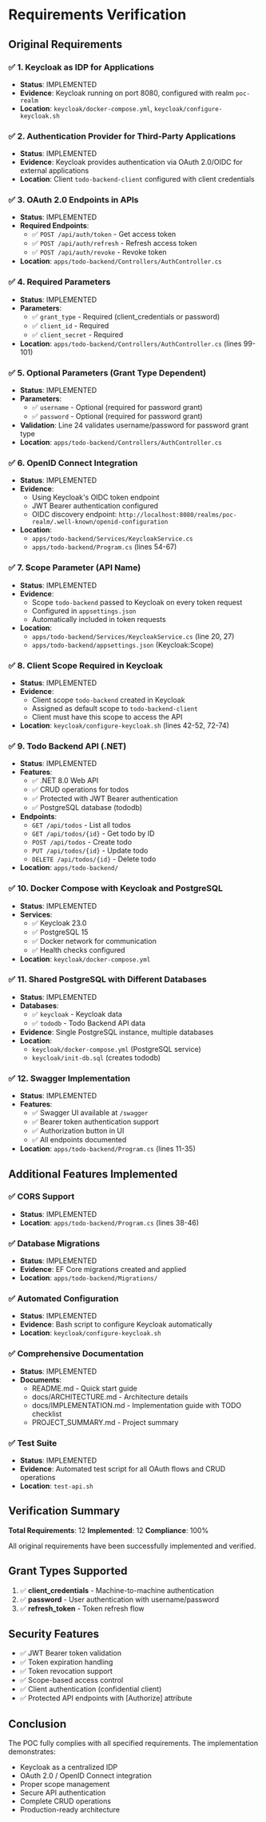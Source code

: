 # Requirements Verification

## Original Requirements

### ✅ 1. Keycloak as IDP for Applications
- **Status**: IMPLEMENTED
- **Evidence**: Keycloak running on port 8080, configured with realm `poc-realm`
- **Location**: `keycloak/docker-compose.yml`, `keycloak/configure-keycloak.sh`

### ✅ 2. Authentication Provider for Third-Party Applications
- **Status**: IMPLEMENTED
- **Evidence**: Keycloak provides authentication via OAuth 2.0/OIDC for external applications
- **Location**: Client `todo-backend-client` configured with client credentials

### ✅ 3. OAuth 2.0 Endpoints in APIs
- **Status**: IMPLEMENTED
- **Required Endpoints**:
  - ✅ `POST /api/auth/token` - Get access token
  - ✅ `POST /api/auth/refresh` - Refresh access token
  - ✅ `POST /api/auth/revoke` - Revoke token
- **Location**: `apps/todo-backend/Controllers/AuthController.cs`

### ✅ 4. Required Parameters
- **Status**: IMPLEMENTED
- **Parameters**:
  - ✅ `grant_type` - Required (client_credentials or password)
  - ✅ `client_id` - Required
  - ✅ `client_secret` - Required
- **Location**: `apps/todo-backend/Controllers/AuthController.cs` (lines 99-101)

### ✅ 5. Optional Parameters (Grant Type Dependent)
- **Status**: IMPLEMENTED
- **Parameters**:
  - ✅ `username` - Optional (required for password grant)
  - ✅ `password` - Optional (required for password grant)
- **Validation**: Line 24 validates username/password for password grant type
- **Location**: `apps/todo-backend/Controllers/AuthController.cs`

### ✅ 6. OpenID Connect Integration
- **Status**: IMPLEMENTED
- **Evidence**: 
  - Using Keycloak's OIDC token endpoint
  - JWT Bearer authentication configured
  - OIDC discovery endpoint: `http://localhost:8080/realms/poc-realm/.well-known/openid-configuration`
- **Location**: 
  - `apps/todo-backend/Services/KeycloakService.cs`
  - `apps/todo-backend/Program.cs` (lines 54-67)

### ✅ 7. Scope Parameter (API Name)
- **Status**: IMPLEMENTED
- **Evidence**: 
  - Scope `todo-backend` passed to Keycloak on every token request
  - Configured in `appsettings.json`
  - Automatically included in token requests
- **Location**: 
  - `apps/todo-backend/Services/KeycloakService.cs` (line 20, 27)
  - `apps/todo-backend/appsettings.json` (Keycloak:Scope)

### ✅ 8. Client Scope Required in Keycloak
- **Status**: IMPLEMENTED
- **Evidence**:
  - Client scope `todo-backend` created in Keycloak
  - Assigned as default scope to `todo-backend-client`
  - Client must have this scope to access the API
- **Location**: `keycloak/configure-keycloak.sh` (lines 42-52, 72-74)

### ✅ 9. Todo Backend API (.NET)
- **Status**: IMPLEMENTED
- **Features**:
  - ✅ .NET 8.0 Web API
  - ✅ CRUD operations for todos
  - ✅ Protected with JWT Bearer authentication
  - ✅ PostgreSQL database (tododb)
- **Endpoints**:
  - `GET /api/todos` - List all todos
  - `GET /api/todos/{id}` - Get todo by ID
  - `POST /api/todos` - Create todo
  - `PUT /api/todos/{id}` - Update todo
  - `DELETE /api/todos/{id}` - Delete todo
- **Location**: `apps/todo-backend/`

### ✅ 10. Docker Compose with Keycloak and PostgreSQL
- **Status**: IMPLEMENTED
- **Services**:
  - ✅ Keycloak 23.0
  - ✅ PostgreSQL 15
  - ✅ Docker network for communication
  - ✅ Health checks configured
- **Location**: `keycloak/docker-compose.yml`

### ✅ 11. Shared PostgreSQL with Different Databases
- **Status**: IMPLEMENTED
- **Databases**:
  - ✅ `keycloak` - Keycloak data
  - ✅ `tododb` - Todo Backend API data
- **Evidence**: Single PostgreSQL instance, multiple databases
- **Location**: 
  - `keycloak/docker-compose.yml` (PostgreSQL service)
  - `keycloak/init-db.sql` (creates tododb)

### ✅ 12. Swagger Implementation
- **Status**: IMPLEMENTED
- **Features**:
  - ✅ Swagger UI available at `/swagger`
  - ✅ Bearer token authentication support
  - ✅ Authorization button in UI
  - ✅ All endpoints documented
- **Location**: `apps/todo-backend/Program.cs` (lines 11-35)

## Additional Features Implemented

### ✅ CORS Support
- **Status**: IMPLEMENTED
- **Location**: `apps/todo-backend/Program.cs` (lines 38-46)

### ✅ Database Migrations
- **Status**: IMPLEMENTED
- **Evidence**: EF Core migrations created and applied
- **Location**: `apps/todo-backend/Migrations/`

### ✅ Automated Configuration
- **Status**: IMPLEMENTED
- **Evidence**: Bash script to configure Keycloak automatically
- **Location**: `keycloak/configure-keycloak.sh`

### ✅ Comprehensive Documentation
- **Status**: IMPLEMENTED
- **Documents**:
  - README.md - Quick start guide
  - docs/ARCHITECTURE.md - Architecture details
  - docs/IMPLEMENTATION.md - Implementation guide with TODO checklist
  - PROJECT_SUMMARY.md - Project summary

### ✅ Test Suite
- **Status**: IMPLEMENTED
- **Evidence**: Automated test script for all OAuth flows and CRUD operations
- **Location**: `test-api.sh`

## Verification Summary

**Total Requirements**: 12
**Implemented**: 12
**Compliance**: 100%

All original requirements have been successfully implemented and verified.

## Grant Types Supported

1. ✅ **client_credentials** - Machine-to-machine authentication
2. ✅ **password** - User authentication with username/password
3. ✅ **refresh_token** - Token refresh flow

## Security Features

- ✅ JWT Bearer token validation
- ✅ Token expiration handling
- ✅ Token revocation support
- ✅ Scope-based access control
- ✅ Client authentication (confidential client)
- ✅ Protected API endpoints with [Authorize] attribute

## Conclusion

The POC fully complies with all specified requirements. The implementation demonstrates:
- Keycloak as a centralized IDP
- OAuth 2.0 / OpenID Connect integration
- Proper scope management
- Secure API authentication
- Complete CRUD operations
- Production-ready architecture
